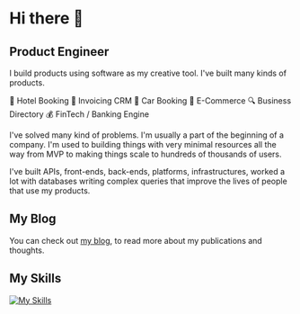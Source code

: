 # Hi there 👋

## Product Engineer 

I build products using software as my creative tool. I've built many kinds of products.

🏨 Hotel Booking
🧾 Invoicing CRM
🚗 Car Booking
🛒 E-Commerce
🔍 Business Directory
💰 FinTech / Banking Engine

I've solved many kind of problems. I'm usually a part of the beginning of a company. I'm used to building things with very minimal resources all the way from MVP to making things scale to hundreds of thousands of users.

I've built APIs, front-ends, back-ends, platforms, infrastructures, worked a lot with databases writing complex queries that improve the lives of people that use my products.

## My Blog

You can check out [my blog](https://www.zacksiri.com), to read more about my publications and thoughts.

## My Skills

[![My Skills](https://skillicons.dev/icons?i=js,typescript,react,astro,html,css,rails,ruby,elixir,postgres)](https://skillicons.dev)

<!--
**zacksiri/zacksiri** is a ✨ _special_ ✨ repository because its `README.md` (this file) appears on your GitHub profile.

Here are some ideas to get you started:

- 🔭 I’m currently working on ...
- 🌱 I’m currently learning ...
- 👯 I’m looking to collaborate on ...
- 🤔 I’m looking for help with ...
- 💬 Ask me about ...
- 📫 How to reach me: ...
- 😄 Pronouns: ...
- ⚡ Fun fact: ...
-->
